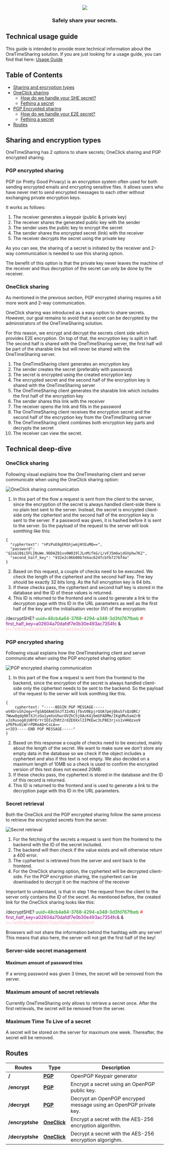 <p align="center">
<img src="./app/src/assets/logo-white.png"/>
</p>
<h3 align="center">Safely share your secrets.</h3>

## Technical usage guide
This guide is intended to provide more technical information about the OneTimeSharing solution. If you are just looking for a usage guide, you can find that here: [Usage Guide](USAGE_GUIDE.md)

## Table of Contents

- [Sharing and encryption types](#sharing-and-encryption-types)
- [OneClick sharing](#one-click-sharing)
  - [How do we handle your SHE secret?](#how-do-we-handle-your-she-secret)
  - [Fething a secret](#fetching-a-secret-valid-for-both-encryption-types)
- [PGP Encrypted sharing](#pgp-encrypted-sharing)
  - [How do we handle your E2E secret?](#how-do-we-handle-your-e2e-secret)
  - [Fething a secret](#fetching-a-secret-valid-for-both-encryption-types-1)
- [Routes](#routes)

## Sharing and encryption types

OneTimeSharing has 2 options to share secrets; OneClick sharing and PGP encrypted sharing.

### PGP encrypted sharing

PGP (or Pretty Good Privacy) is an encryption system often used for both sending encrypted emails and encrypting sensitive files. It allows users who have never met to send encrypted messages to each other without exchanging private encryption keys. 

It works as follows:

1. The receiver generates a keypair (public & private key)
1. The receiver shares the generated public key with the sender
1. The sender uses the public key to encrypt the secret
1. The sender shares the encrypted secret (link) with the receiver
1. The receiver decrypts the secret using the private key

As you can see, the sharing of a secret is initiated by the receiver and 2-way communication is needed to use this sharing option.

The benefit of this option is that the private key never leaves the machine of the receiver and thus decryption of the secret can only be done by the receiver.

### OneClick sharing

As mentioned in the previous section, PGP encrypted sharing requires a bit more work and 2-way communication.

OneClick sharing was introduced as a easy option to share secrets. However, our goal remains to avoid that a secret can be decrypted by the administrators of the OneTimeSharing solution.

For this reason, we encrypt and decrypt the secrets client side which provides E2E encryption. On top of that, the encryption key is split in half. The second half is shared with the OneTimeSharing server, the first half will be part of the sharable link but will never be shared with the OneTimeSharing server.

1. The OneTimeSharing client generates an encryption key
1. The sender creates the secret (preferably with password)
1. The secret is encrypted using the created encryption key
1. The encrypted secret and the second half of the encryption key is shared with the OneTimeSharing server
1. The OneTimeSharing client generates the sharable link which includes the first half of the encryption key
1. The sender shares this link with the receiver
1. The receiver opens the link and fills in the password
1. The OneTimeSharing client receives the encryption secret and the second half of the encryption key from the OneTimeSharing server
1. The OneTimeSharing client combines both encryption key parts and decrypts the secret
1. The receiver can view the secret.


## Technical deep-dive

### OneClick sharing

Following visual explains how the OneTimesharing client and server communicate when using the OneClick sharing option:

![OneClick sharing communication](screenshots/OneClick-communication.png)

1. In this part of the flow a request is sent from the client to the server, since the encryption of the secret is always handled client-side there is no plain text sent to the server. Instead, the secret is encrypted client-side only the ciphertext and the second half of the encryption key is sent to the server. If a password was given, it is hashed before it is sent to the server. So the payload of the request to the server will look somthing like this:

```
{
  "cyphertext": "nPzPuE0gERShjwmjHtEuMQ==",
  "password": 
"$2a$10$i5FLINuWe.9DDAZ81vx0WO19lJLnMifkG/i/vFJ5m6wjdGVphw7K2",
  "second_half_key": "932e2c06b00b7d4ac624fcbfb727bf4a"
}
```

2. Based on this request, a couple of checks need to be executed. We check the length of the ciphertext and the second half key. The key should be exactly 32 bits long. As the full encryption key is 64 bits.
2. If these checks pass, the cyphertext and second half key is stored in the database and the ID of these values is returned.
2. This ID is returned to the frontend and is used to generate a link to the decryption page with this ID in the URL parameters as well as the first half of the key and the initialisation vector (IV) of the encryption:

<div>
/decryptSHE?
<span style="color:green">
uuid=48cb4a64-3768-4294-a348-3d3fd767fbeb
</span>
<span style="color:red">
#
</span>
<span style="color:purple">
first_half_key=a02604a70dafdf7e0b30e493ac7354fc
</span>
<span>
&
</span>
<span style="color:pink">
iv=7e1656a2b9680d73de50cae58ed550df
</span>
</div>

### PGP encrypted sharing

Following visual explains how the OneTimesharing client and server communicate when using the PGP encrypted sharing option:

![PGP encrypted sharing communication](screenshots/PGP-communication.png)

1. In this part of the flow a request is sent from the frontend to the backend, since the encryption of the secret is always handled client-side only the ciphertext needs to be sent to the backend. So the payload of the request to the server will look somthing like this.

```
{
    cyphertext: "-----BEGIN PGP MESSAGE-----wV4DruSh2egv+fgSAQdAmG5hJf32xNijfbvU9EpjrGUA7pmjQ6uSfsQzQRC/
7WwwQqdg96TXJtzOa1ymXvUhwrOVZhC5jOAcK4jbmGFADMm/IKgUMu5am2rB
xJzRusog0jUBYErYrIOIvZhRt2rdZE0XxlIIPKEwc3LP8E3rjxs1vHHQzxo9
yPEPkvELWrrPDReAQ+CsLA==
=r2D3-----END PGP MESSAGE-----"
}
```

2. Based on this response a couple of checks need to be executed, mainly about the length of the secret. We want to make sure we don't store any empty data in the database so we check if the object includes a cyphertext and also if this text is not empty. We also decided on a maximum length of 10MB so a check is used to confirm the encrypted version of this text does not exceed 20MB.
2. If these checks pass, the cyphertext is stored in the database and the ID of this record is returned.
2. This ID is returned to the frontend and is used to generate a link to the decryption page with this ID in the URL parameters.


### Secret retrieval
Both the OneClick and the PGP encrypted sharing follow the same process to retrieve the encrypted secrets from the server.

![Secret retrieval](screenshots/secret-retrieval.png)

1. For the fetching of the secrets a request is sent from the frontend to the backend with the ID of the secret included.
2. The backend will then check if the value exists and will otherwise return a 400 error.
3. The cyphertext is retrieved from the server and sent back to the frontend.
4. For the OneClick sharing option, the cyphertext will be decrypted client-side. For the PGP encryption sharing, the cyphertext can be downloaded to decrypt it on the machine of the receiver

Important to understand, is that in step 1 the request from the client to the server only contains the ID of the secret. 
As mentioned before, the created link for the OneClick sharing looks like this:

<div>
/decryptSHE?
<span style="color:green">
uuid=48cb4a64-3768-4294-a348-3d3fd767fbeb
</span>
<span style="color:red">
#
</span>
<span style="color:purple">
first_half_key=a02604a70dafdf7e0b30e493ac7354fc&
</span>
<span>
&
</span>
<span style="color:pink">
iv=7e1656a2b9680d73de50cae58ed550df
</span>
</div>

Browsers will not share the information behind the hashtag with any server! This means that also here, the server will not get the first half of the key!

### Server-side secret management

#### Maximum amount of password tries
If a wrong password was given 3 times, the secret will be removed from the server.

### Maximum amount of secret retrievals
Currently OneTimeSharing only allows to retrieve a secret once. After the first retrievals, the secret will be removed from the server.

### Maximum Time To Live of a secret
A secret will be stored on the server for maximum one week. Thereafter, the secret will be removed.

## Routes

| Routes          | Type                                     | Description                                                       |
| --------------- | ---------------------------------------- | ----------------------------------------------------------------- |
| **/**           | [**PGP**](#pgp-encrypted-sharing) | OpenPGP Keypair generator                                         |
| **/encrypt**    | [**PGP**](#pgp-encrypted-sharing) | Encrypt a secret using an OpenPGP public key.                     |
| **/decrypt**    | [**PGP**](#pgp-encrypted-sharing) | Decrypt an OpenPGP encryped message using an OpenPGP private key. |
| **/encryptshe** | [**OneClick**](#one-click-sharing)       | Encrypt a secret with the AES-256 encryption algorithm.           |
| **/decryptshe** | [**OneClick**](#one-click-sharing)       | Decrypt a secret with the AES-256 encryption algorighm.           |
